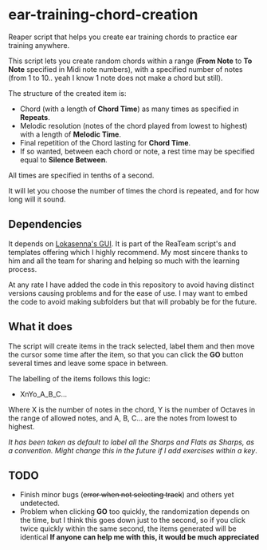 # ear-training-chord-creation

Reaper script that helps you create ear training chords to practice ear training anywhere.

This script lets you create random chords within a range (**From Note** to **To Note** specified in Midi note numbers), with a specified number of notes (from 1 to 10.. yeah I know 1 note does not make a chord but still).

The structure of the created item is:
- Chord (with a length of **Chord Time**) as many times as specified in **Repeats**.
- Melodic resolution (notes of the chord played from lowest to highest) with a length of **Melodic Time**. 
- Final repetition of the Chord lasting for **Chord Time**.
- If so wanted, between each chord or note, a rest time may be specified equal to **Silence Between**.

All times are specified in tenths of a second.

It will let you choose the number of times the chord is repeated, and for how long will it sound.

## Dependencies

It depends on [Lokasenna's GUI](https://github.com/ReaTeam/ReaScripts-Templates/tree/master/GUI/Lokasenna_GUI). It is part of the ReaTeam script's and templates offering which I highly recommend. My most sincere thanks to him and all the team for sharing and helping so much with the learning process.

At any rate I have added the code in this repository to avoid having distinct versions causing problems and for the ease of use. I may want to embed the code to avoid making subfolders but that will probably be for the future.

## What it does

The script will create items in the track selected, label them and then move the cursor some time after the item, so that you can click the **GO** button several times and leave some space in between.

The labelling of the items follows this logic:
- XnYo_A_B_C...

Where X is the number of notes in the chord, Y is the number of Octaves in the range of allowed notes, and A, B, C... are the notes from lowest to highest.

*It has been taken as default to label all the Sharps and Flats as Sharps, as a convention. Might change this in the future if I add exercises within a key*.

## TODO

- Finish minor bugs (~~error when not selecting track~~) and others yet undetected.
- Problem when clicking **GO** too quickly, the randomization depends on the time, but I think this goes down just to the second, so if you click twice quickly within the same second, the items generated will be identical **If anyone can help me with this, it would be much appreciated**